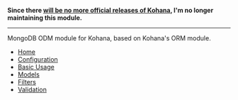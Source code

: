 **Since there [will be no more official releases of Kohana](http://forum.kohanaframework.org/discussion/12509/final-releases-of-kohana-beginning-of-ohanzee), I'm no longer maintaining this module.**

---


MongoDB ODM module for Kohana, based on Kohana's ORM module.

* [Home](https://github.com/kaamaru/Kohana-MongoDB-ODM/wiki)
* [Configuration](https://github.com/kaamaru/Kohana-MongoDB-ODM/wiki/configuration)
* [Basic Usage](https://github.com/kaamaru/Kohana-MongoDB-ODM/wiki/basic-usage)
* [Models](https://github.com/kaamaru/Kohana-MongoDB-ODM/wiki/models)
* [Filters](https://github.com/kaamaru/Kohana-MongoDB-ODM/wiki/filters)
* [Validation](https://github.com/kaamaru/Kohana-MongoDB-ODM/wiki/validation)
